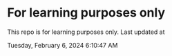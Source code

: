 # For learning purposes only
This repo is for learning purposes only.
Last updated at

Tuesday, February 6, 2024 6:10:47 AM

